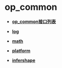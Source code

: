 # op\_common<a name="ZH-CN_TOPIC_0000002483215661"></a>

-   **[op\_common接口列表](op_common接口列表.md)**  

-   **[log](log.md)**  

-   **[math](math.md)**  

-   **[platform](platform.md)**  

-   **[infershape](infershape.md)**  


